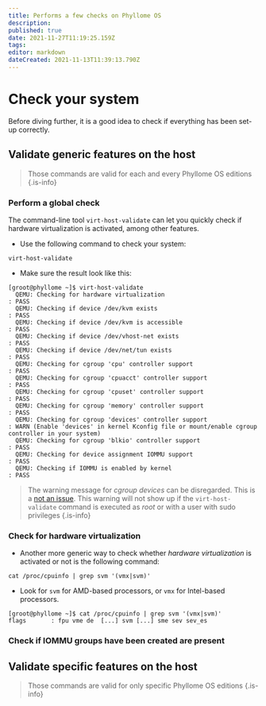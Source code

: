 ```yaml
---
title: Performs a few checks on Phyllome OS
description: 
published: true
date: 2021-11-27T11:19:25.159Z
tags: 
editor: markdown
dateCreated: 2021-11-13T11:39:13.790Z
---
```


# Check your system

Before diving further, it is a good idea to check if everything has been set-up correctly. 

## Validate generic features on the host

> Those commands are valid for each and every Phyllome OS editions
{.is-info}

### Perform a global check 

The command-line tool `virt-host-validate` can let you quickly check if hardware virtualization is activated, among other features. 

* Use the following command to check your system:
``` 
virt-host-validate
```

* Make sure the result look like this:

```
[groot@phyllome ~]$ virt-host-validate
  QEMU: Checking for hardware virtualization                                 : PASS
  QEMU: Checking if device /dev/kvm exists                                   : PASS
  QEMU: Checking if device /dev/kvm is accessible                            : PASS
  QEMU: Checking if device /dev/vhost-net exists                             : PASS
  QEMU: Checking if device /dev/net/tun exists                               : PASS
  QEMU: Checking for cgroup 'cpu' controller support                         : PASS
  QEMU: Checking for cgroup 'cpuacct' controller support                     : PASS
  QEMU: Checking for cgroup 'cpuset' controller support                      : PASS
  QEMU: Checking for cgroup 'memory' controller support                      : PASS
  QEMU: Checking for cgroup 'devices' controller support                     : WARN (Enable 'devices' in kernel Kconfig file or mount/enable cgroup controller in your system)
  QEMU: Checking for cgroup 'blkio' controller support                       : PASS
  QEMU: Checking for device assignment IOMMU support                         : PASS
  QEMU: Checking if IOMMU is enabled by kernel                               : PASS
```

> The warning message for *cgroup devices* can be disregarded. This is a [not an issue](https://gitlab.com/libvirt/libvirt/-/issues/94). This warning will not show up if the `virt-host-validate` command is executed as *root* or with a user with sudo privileges
{.is-info}

### Check for hardware virtualization

* Another more generic way to check whether *hardware virtualization* is activated or not is the following command:

```
cat /proc/cpuinfo | grep svm '(vmx|svm)'
```

* Look for `svm` for AMD-based processors, or `vmx` for Intel-based processors.

```
[groot@phyllome ~]$ cat /proc/cpuinfo | grep svm '(vmx|svm)'
flags		: fpu vme de  [...] svm [...] sme sev sev_es
```

### Check if IOMMU groups have been created are present

## Validate specific features on the host

> Those commands are valid for only specific Phyllome OS editions
{.is-info}